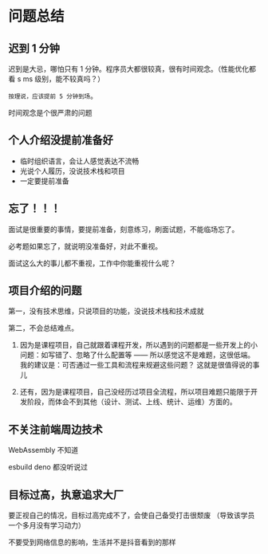 # 问题总结

## 迟到 1 分钟

迟到是大忌，哪怕只有 1 分钟。程序员大都很较真，很有时间观念。（性能优化都看 s ms 级别，能不较真吗？）

`按理说，应该提前 5 分钟到场`。

时间观念是个很严肃的问题

## 个人介绍没提前准备好

- 临时组织语言，会让人感觉表达不流畅
- 光说个人履历，没说技术栈和项目
- 一定要提前准备

## 忘了！！！

面试是很重要的事情，要提前准备，刻意练习，刷面试题，不能临场忘了。

必考题如果忘了，就说明没准备好，对此不重视。

面试这么大的事儿都不重视，工作中你能重视什么呢？

## 项目介绍的问题

第一，没有技术思维，只说项目的功能，没说技术栈和技术成就

第二，不会总结难点。
1. 因为是课程项目，自己就跟着课程开发，所以遇到的问题都是一些开发上的小问题：如写错了、忽略了什么配置等 —— 所以感觉这不是难题，这很低端。
我的建议是：可否通过一些工具和流程来规避这些问题？ 这就是很值得说的事儿

2. 还有，因为是课程项目，自己没经历过项目全流程，所以项目难题只能限于开发阶段，而体会不到其他（设计、测试、上线、统计、运维）方面的。

## 不关注前端周边技术

WebAssembly 不知道

esbuild deno 都没听说过

## 目标过高，执意追求大厂

要正视自己的情况，目标过高完成不了，会使自己备受打击很颓废 （导致该学员一个多月没有学习动力）

不要受到网络信息的影响，生活并不是抖音看到的那样
